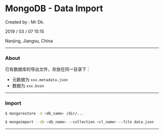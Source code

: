 # MongoDB - Data Import

Created by : Mr Dk.

2019 / 03 / 07 15:15

Nanjing, Jiangsu, China

---

### About

已有数据库的导出文件，存放在同一目录下：

* 元数据为 `xxx.metadata.json`
* 数据为 `xxx.bson`

---

### Import

```bash
$ mongorestore -d <db_name> /dir/...
```

```bash
$ mongoimport --db <db_name> --collection <cl_name> --file data.json
```

---

